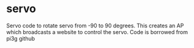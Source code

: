 # servo
 Servo code to rotate servo from -90 to 90 degrees. This creates an AP which broadcasts a website to control the servo. Code is borrowed from pi3g github
